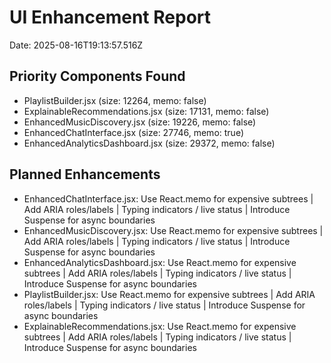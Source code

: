 # UI Enhancement Report
Date: 2025-08-16T19:13:57.516Z

## Priority Components Found
- PlaylistBuilder.jsx (size: 12264, memo: false)
- ExplainableRecommendations.jsx (size: 17131, memo: false)
- EnhancedMusicDiscovery.jsx (size: 19226, memo: false)
- EnhancedChatInterface.jsx (size: 27746, memo: true)
- EnhancedAnalyticsDashboard.jsx (size: 29372, memo: false)

## Planned Enhancements
- EnhancedChatInterface.jsx: Use React.memo for expensive subtrees | Add ARIA roles/labels | Typing indicators / live status | Introduce Suspense for async boundaries
- EnhancedMusicDiscovery.jsx: Use React.memo for expensive subtrees | Add ARIA roles/labels | Typing indicators / live status | Introduce Suspense for async boundaries
- EnhancedAnalyticsDashboard.jsx: Use React.memo for expensive subtrees | Add ARIA roles/labels | Typing indicators / live status | Introduce Suspense for async boundaries
- PlaylistBuilder.jsx: Use React.memo for expensive subtrees | Add ARIA roles/labels | Typing indicators / live status | Introduce Suspense for async boundaries
- ExplainableRecommendations.jsx: Use React.memo for expensive subtrees | Add ARIA roles/labels | Typing indicators / live status | Introduce Suspense for async boundaries